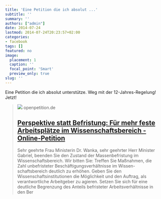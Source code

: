 ```yaml
---
title: 'Eine Petition die ich absolut ...'
subtitle: ''
summary: ''
authors: ["admin"]
date: 2014-07-24
lastmod: 2014-07-24T20:23:57+02:00
categories:
- facebook
tags: []
featured: no
image:
  placement: 1
  caption: ''
  focal_point: 'Smart'
  preview_only: true
slug: ''
---
```

Eine Petition die ich absolut unterstütze. Weg mit der 12-Jahres-Regelung! Jetzt!
> [![](https://www.openpetition.de/images/petition/perspektive-statt-befristung-fuer-mehr-feste-arbeitsplaetze-im-wissenschaftsbereich_1403006365.jpg)](https://www.openpetition.de/petition/online/perspektive-statt-befristung-fuer-mehr-feste-arbeitsplaetze-im-wissenschaftsbereich)
> openpetition.de
> ## [Perspektive statt Befristung: Für mehr feste Arbeitsplätze im Wissenschaftsbereich - Online-Petition](https://www.openpetition.de/petition/online/perspektive-statt-befristung-fuer-mehr-feste-arbeitsplaetze-im-wissenschaftsbereich)
>
>Sehr geehrte Frau Ministerin Dr. Wanka, sehr geehrter Herr Minister Gabriel, beenden Sie den Zustand der Massenbefristung im Wissenschaftsbereich. Wir bitten Sie: Treffen Sie Maßnahmen, die Zahl unbefristeter Beschäftigungsverhältnisse im Wissen-schaftsbereich deutlich zu erhöhen. Geben Sie den Wissenschaftsinstitutionen die Möglichkeit und den Auftrag, als verantwortliche Arbeitgeber zu agieren. Setzen Sie sich für eine deutliche Begrenzung des Anteils befristeter Arbeitsverhältnisse in den Ber

